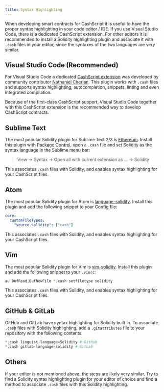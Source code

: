 ```yaml
---
title: Syntax Highlighting
---
```


When developing smart contracts for CashScript it is useful to have the proper syntax highlighting in your code editor / IDE. If you use Visual Studio Code, there is a dedicated CashScript extension. For other editors it is recommended to install a Solidity highlighting plugin and associate it with `.cash` files in your editor, since the syntaxes of the two languages are very similar.

## Visual Studio Code (Recommended)
For Visual Studio Code a dedicated [CashScript extension](https://marketplace.visualstudio.com/items?itemName=nathanielcherian.cashscript) was developed by community contributor [Nathaniel Cherian](https://twitter.com/nathanielCheria). This plugin works with `.cash` files and supports syntax highlighting, autocompletion, snippets, linting and even integrated compilation.

Because of the first-class CashScript support, Visual Studio Code together with this CashScript extension is the recommended way to develop CashScript contracts.

## Sublime Text
The most popular Solidity plugin for Sublime Text 2/3 is [Ethereum](https://packagecontrol.io/packages/Ethereum). Install this plugin with [Package Control](https://packagecontrol.io/), open a `.cash` file and set Solidity as the syntax language in the Sublime menu bar:

> View -> Syntax -> Open all with current extension as ... -> Solidity

This associates `.cash` files with Solidity, and enables syntax highlighting for your CashScript files.

## Atom
The most popular Solidity plugin for Atom is [language-solidity](https://atom.io/packages/language-solidity). Install this plugin and add the following snippet to your Config file:

```yaml title="&#126;/.atom/config.cson"
core:
  customFileTypes:
    "source.solidity": ["cash"]
```

This associates `.cash` files with Solidity, and enables syntax highlighting for your CashScript files.

## Vim
The most popular Solidity plugin for Vim is [vim-solidity](https://github.com/TovarishFin/vim-solidity). Install this plugin and add the following snippet to your `.vimrc`:

```bash title=".vimrc"
au BufRead,BufNewFile *.cash setfiletype solidity
```

This associates `.cash` files with Solidity, and enables syntax highlighting for your CashScript files.

## GitHub & GitLab
GitHub and GitLab have syntax highlighting for Solidity built in. To associate `.cash` files with Solidity highlighting, add a `.gitattributes` file to your repository with the following contents:

```python title=".gitattributes"
*.cash linguist-language=Solidity # GitHub
*.cash gitlab-language=solidity # GitLab
```

## Others
If your editor is not mentioned above, the steps are likely very similar. Try to find a Solidity syntax highlighting plugin for your editor of choice and find a method to associate `.cash` files with this Solidity highlighting.
